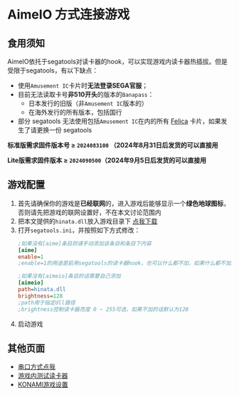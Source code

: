 # AimeIO 方式连接游戏

## 食用须知
AimeIO依托于segatools对读卡器的hook，可以实现游戏内读卡器热插拔。但是受限于segatools，有以下缺点：
* 使用`Amusement IC`卡片时**无法登录SEGA官服**；
* 目前无法读取卡号**非510开头**的版本的`Banapass`：
  * 日本发行的旧版（非`Amusement IC`版本的）
  * 在海外发行的所有版本，包括国行
* 部分 segatools 无法使用包括`Amusement IC`在内的所有 [Felica](https://zh.wikipedia.org/wiki/FeliCa) 卡片，如果发生了请更换一份 segatools

**标准版需求固件版本号 ≥ `2024083100` （2024年8月31日后发货的可以直接用**

**Lite版需求固件版本 ≥ `2024090500`（2024年9月5日后发货的可以直接用**

## 游戏配置
1. 首先请确保你的游戏是**已经联网**的，进入游戏后能够显示一个**绿色地球图标**，否则请先把游戏的联网设置好，不在本文讨论范围内
2. 把本文提供的`hinata.dll`放入游戏目录下 [点我下载](https://github.com/nerimoe/HINATA-release/releases/download/HINATA-2024090500/hinata.dll)
3. 打开`segatools.ini`，并按照如下方式修改：
   ```ini
   ;如果没有[aime]条目则请手动添加该条目和条目下内容
   [aime]
   enable=1
   ;enable=1的用途是启用segatools的读卡器hook，也可以什么都不加，如果什么都不加的话默认是启用的

   ;如果没有[aimeio]条目的话需要自己添加
   [aimeio]
   path=hinata.dll
   brightness=128
   ;path用于指定dll路径
   ;brightness控制读卡器亮度 0 ~ 255可选，如果不加的话默认为128
   ```
4. 启动游戏


## 其他页面
* [串口方式点我](serial.md)
* [游戏内测试读卡器](in_game_test.md)
* [KONAMI游戏设置](../KONAMI/README.md)